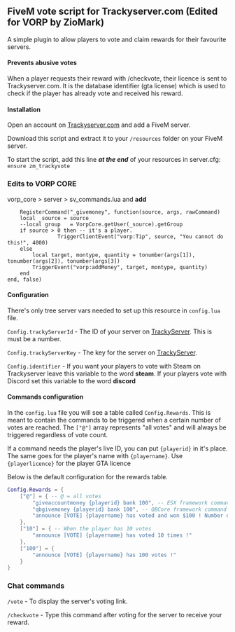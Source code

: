 ## FiveM vote script for Trackyserver.com (Edited for VORP by ZioMark)

A simple plugin to allow players to vote and claim rewards for their favourite servers.

#### Prevents abusive votes

When a player requests their reward with /checkvote, their licence is sent to Trackyserver.com. It is the database identifier (gta license) which is used to check if the player has already vote and received his reward.
	
#### Installation

Open an account on [Trackyserver.com](https://trackyserver.com/) and add a FiveM server.

Download this script and extract it to your `/resources` folder on your FiveM server.

To start the script, add this line ***at the end*** of your resources in server.cfg: `ensure zm_trackyvote`

### Edits to VORP CORE
 
vorp_core > server > sv_commands.lua and **add**

```
    RegisterCommand("_givemoney", function(source, args, rawCommand)
    local _source = source
    --local group   = VorpCore.getUser(_source).getGroup
    if source > 0 then -- it's a player.
                TriggerClientEvent("vorp:Tip", source, "You cannot do this!", 4000)
    else
        local target, montype, quantity = tonumber(args[1]), tonumber(args[2]), tonumber(args[3])
        TriggerEvent("vorp:addMoney", target, montype, quantity)
    end
end, false)
```

#### Configuration

There's only tree server vars needed to set up this resource in `config.lua` file.

`Config.trackyServerId` - The ID of your server on [TrackyServer](https://www.trackyserver.com/). This is must be a number.

`Config.trackyServerKey` - The key for the server on [TrackyServer](https://www.trackyserver.com/).

`Config.identifier` - If you want your players to vote with Steam on Trackyserver leave this variable to the word **steam**. If your players vote with Discord set this variable to the word **discord**

#### Commands configuration

In the `config.lua` file you will see a table called `Config.Rewards`.
This is meant to contain the commands to be triggered when a certain number of votes are reached.
The `["@"]` array represents "all votes" and will always be triggered regardless of vote count.

If a command needs the player's live ID, you can put `{playerid}` in it's place.
The same goes for the player's name with `{playername}`.
Use `{playerlicence}` for the player GTA licence

Below is the default configuration for the rewards table.
```lua
Config.Rewards = {
    ["@"] = { -- @ = all votes
        "giveaccountmoney {playerid} bank 100", -- ESX framework command (ex_extended command)
        "qbgivemoney {playerid} bank 100", -- QBCore framework command
        "announce [VOTE] {playername} has voted and won $100 ! Number of votes: {votescount}. Type /vote to vote"
    },
    ["10"] = { -- When the player has 10 votes
        "announce [VOTE] {playername} has voted 10 times !"
    },
    ["100"] = {
        "announce [VOTE] {playername} has 100 votes !"
    }
}
```

### Chat commands

`/vote` - To display the server's voting link.

`/checkvote` - Type this command after voting for the server to receive your reward.